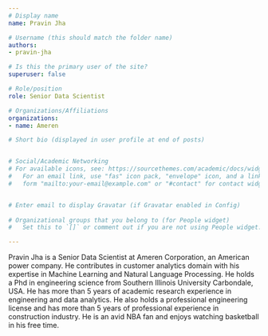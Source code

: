 ```yaml
---
# Display name
name: Pravin Jha

# Username (this should match the folder name)
authors:
- pravin-jha

# Is this the primary user of the site?
superuser: false

# Role/position
role: Senior Data Scientist

# Organizations/Affiliations
organizations:
- name: Ameren

# Short bio (displayed in user profile at end of posts)


# Social/Academic Networking
# For available icons, see: https://sourcethemes.com/academic/docs/widgets/#icons
#   For an email link, use "fas" icon pack, "envelope" icon, and a link in the
#   form "mailto:your-email@example.com" or "#contact" for contact widget.


# Enter email to display Gravatar (if Gravatar enabled in Config)
  
# Organizational groups that you belong to (for People widget)
#   Set this to `[]` or comment out if you are not using People widget.  

---
```


Pravin Jha is a Senior Data Scientist at Ameren Corporation, an American power company. He contributes in customer analytics domain with his expertise in Machine Learning and Natural Language Processing. He holds a Phd in engineering science from Southern Illinois University Carbondale, USA. He has more than 5 years of academic research experience in engineering and data analytics. He also holds a professional engineering license and has more than 5 years of professional experience in construction industry. He is an avid NBA fan and enjoys watching basketball in his free time.
